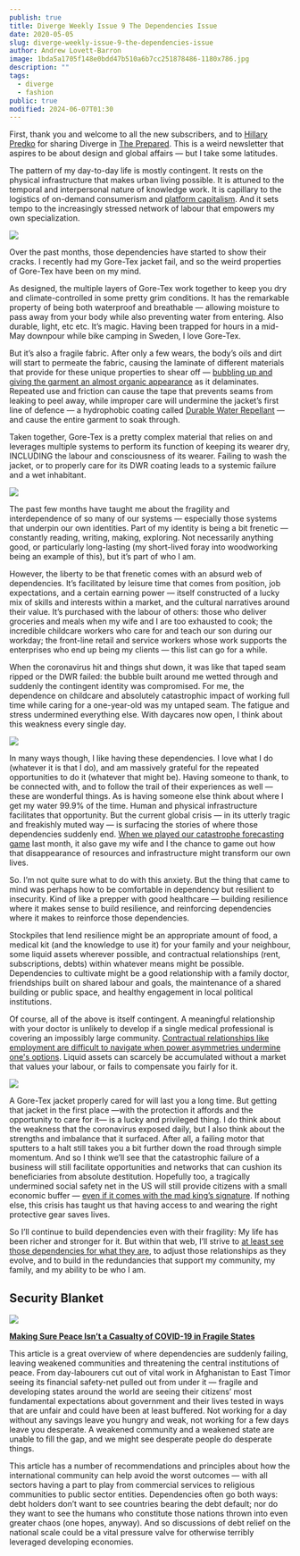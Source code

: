 ```yaml
---
publish: true
title: Diverge Weekly Issue 9 The Dependencies Issue
date: 2020-05-05
slug: diverge-weekly-issue-9-the-dependencies-issue
author: Andrew Lovett-Barron
image: 1bda5a1705f148e0bdd47b510a6b7cc251878486-1180x786.jpg
description: ""
tags:
  - diverge
  - fashion
public: true
modified: 2024-06-07T01:30
---
```


First, thank you and welcome to all the new subscribers, and to [Hillary Predko](http://hillarypredko.com/) for sharing Diverge in [The Prepared](https://theprepared.org/). This is a weird newsletter that aspires to be about design and global affairs — but I take some latitudes.

The pattern of my day-to-day life is mostly contingent. It rests on the physical infrastructure that makes urban living possible. It is attuned to the temporal and interpersonal nature of knowledge work. It is capillary to the logistics of on-demand consumerism and [platform capitalism](https://amzn.to/3b5wjGt). And it sets tempo to the increasingly stressed network of labour that empowers my own specialization.

![](../_assets/9aba682bedfafedee8345c053ef49a4bfb16c96c-1180x786.jpg)

Over the past months, those dependencies have started to show their cracks. I recently had my Gore-Tex jacket fail, and so the weird properties of Gore-Tex have been on my mind.

As designed, the multiple layers of Gore-Tex work together to keep you dry and climate-controlled in some pretty grim conditions. It has the remarkable property of being both waterproof and breathable — allowing moisture to pass away from your body while also preventing water from entering. Also durable, light, etc etc. It’s magic. Having been trapped for hours in a mid-May downpour while bike camping in Sweden, I love Gore-Tex.

But it’s also a fragile fabric. After only a few wears, the body’s oils and dirt will start to permeate the fabric, causing the laminate of different materials that provide for these unique properties to shear off — [bubbling up and giving the garment an almost organic appearance](http://tectahoe.com/delamination/) as it delaminates. Repeated use and friction can cause the tape that prevents seams from leaking to peel away, while improper care will undermine the jacket’s first line of defence — a hydrophobic coating called [Durable Water Repellant](https://en.wikipedia.org/wiki/Durable_water_repellent) — and cause the entire garment to soak through.

Taken together, Gore-Tex is a pretty complex material that relies on and leverages multiple systems to perform its function of keeping its wearer dry, INCLUDING the labour and consciousness of its wearer. Failing to wash the jacket, or to properly care for its DWR coating leads to a systemic failure and a wet inhabitant.

![](../_assets/4bf307d5bf990cd9149be30538c777b32ce2e086-1180x786.jpg)

The past few months have taught me about the fragility and interdependence of so many of our systems — especially those systems that underpin our own identities. Part of my identity is being a bit frenetic — constantly reading, writing, making, exploring. Not necessarily anything good, or particularly long-lasting (my short-lived foray into woodworking being an example of this), but it’s part of who I am.

However, the liberty to be that frenetic comes with an absurd web of dependencies. It’s facilitated by leisure time that comes from position, job expectations, and a certain earning power — itself constructed of a lucky mix of skills and interests within a market, and the cultural narratives around their value. It’s purchased with the labour of others: those who deliver groceries and meals when my wife and I are too exhausted to cook; the incredible childcare workers who care for and teach our son during our workday; the front-line retail and service workers whose work supports the enterprises who end up being my clients — this list can go for a while.

When the coronavirus hit and things shut down, it was like that taped seam ripped or the DWR failed: the bubble built around me wetted through and suddenly the contingent identity was compromised. For me, the dependence on childcare and absolutely catastrophic impact of working full time while caring for a one-year-old was my untaped seam. The fatigue and stress undermined everything else. With daycares now open, I think about this weakness every single day.

![](../_assets/e644d6b6af96005145c48d1043e7fcdfaa3ca832-1180x786.jpg)

In many ways though, I like having these dependencies. I love what I do (whatever it is that I do), and am massively grateful for the repeated opportunities to do it (whatever that might be). Having someone to thank, to be connected with, and to follow the trail of their experiences as well — these are wonderful things. As is having someone else think about where I get my water 99.9% of the time. Human and physical infrastructure facilitates that opportunity. But the current global crisis — in its utterly tragic and freakishly muted way — is surfacing the stories of where those dependencies suddenly end. [When we played our catastrophe forecasting game](https://andrewlb.com/covid-anxiety/) last month, it also gave my wife and I the chance to game out how that disappearance of resources and infrastructure might transform our own lives.

So. I’m not quite sure what to do with this anxiety. But the thing that came to mind was perhaps how to be comfortable in dependency but resilient to insecurity. Kind of like a prepper with good healthcare — building resilience where it makes sense to build resilience, and reinforcing dependencies where it makes to reinforce those dependencies.

Stockpiles that lend resilience might be an appropriate amount of food, a medical kit (and the knowledge to use it) for your family and your neighbour, some liquid assets wherever possible, and contractual relationships (rent, subscriptions, debts) within whatever means might be possible. Dependencies to cultivate might be a good relationship with a family doctor, friendships built on shared labour and goals, the maintenance of a shared building or public space, and healthy engagement in local political institutions.

Of course, all of the above is itself contingent. A meaningful relationship with your doctor is unlikely to develop if a single medical professional is covering an impossibly large community. [Contractual relationships like employment are difficult to navigate when power asymmetries undermine one's options](https://www.tbray.org/ongoing/When/202x/2020/04/29/Leaving-Amazon). Liquid assets can scarcely be accumulated without a market that values your labour, or fails to compensate you fairly for it.

![](../_assets/435b680d2fd36462a1f93879b17f736b64d69590-1180x786.jpg)

A Gore-Tex jacket properly cared for will last you a long time. But getting that jacket in the first place —with the protection it affords and the opportunity to care for it— is a lucky and privileged thing. I do think about the weakness that the coronavirus exposed daily, but I also think about the strengths and imbalance that it surfaced. After all, a failing motor that sputters to a halt still takes you a bit further down the road through simple momentum. And so I think we’ll see that the catastrophic failure of a business will still facilitate opportunities and networks that can cushion its beneficiaries from absolute destitution. Hopefully too, a tragically undermined social safety net in the US will still provide citizens with a small economic buffer — [even if it comes with the mad king’s signature](https://www.nytimes.com/2020/04/14/us/politics/stimulus-check-trump-signature.html). If nothing else, this crisis has taught us that having access to and wearing the right protective gear saves lives.

So I’ll continue to build dependencies even with their fragility: My life has been richer and stronger for it. But within that web, I’ll strive to [at least see those dependencies for what they are](https://amzn.to/2LaUKYd), to adjust those relationships as they evolve, and to build in the redundancies that support my community, my family, and my ability to be who I am.

## Security Blanket

![](../_assets/4b78e5b258f5ff8f9f3b4894d2ca2488d24b37de-1044x698.png)

[**Making Sure Peace Isn’t a Casualty of COVID-19 in Fragile States**](https://www.worldpoliticsreview.com/articles/28734/making-sure-peace-isn-t-a-casualty-of-covid-19-in-fragile-states)

This article is a great overview of where dependencies are suddenly failing, leaving weakened communities and threatening the central institutions of peace. From day-labourers cut out of vital work in Afghanistan to East Timor seeing its financial safety-net pulled out from under it — fragile and developing states around the world are seeing their citizens’ most fundamental expectations about government and their lives tested in ways that are unfair and could have been at least buffered. Not working for a day without any savings leave you hungry and weak, not working for a few days leave you desperate. A weakened community and a weakened state are unable to fill the gap, and we might see desperate people do desperate things.

This article has a number of recommendations and principles about how the international community can help avoid the worst outcomes — with all sectors having a part to play from commercial services to religious communities to public sector entities. Dependencies often go both ways: debt holders don’t want to see countries bearing the debt default; nor do they want to see the humans who constitute those nations thrown into even greater chaos (one hopes, anyway). And so discussions of debt relief on the national scale could be a vital pressure valve for otherwise terribly leveraged developing economies.
